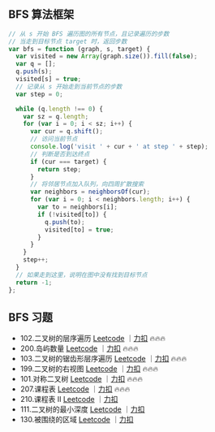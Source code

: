 ## BFS 算法框架

```js
// 从 s 开始 BFS 遍历图的所有节点，且记录遍历的步数
// 当走到目标节点 target 时，返回步数
var bfs = function (graph, s, target) {
  var visited = new Array(graph.size()).fill(false);
  var q = [];
  q.push(s);
  visited[s] = true;
  // 记录从 s 开始走到当前节点的步数
  var step = 0;

  while (q.length !== 0) {
    var sz = q.length;
    for (var i = 0; i < sz; i++) {
      var cur = q.shift();
      // 访问当前节点
      console.log('visit ' + cur + ' at step ' + step);
      // 判断是否到达终点
      if (cur === target) {
        return step;
      }
      // 将邻居节点加入队列，向四周扩散搜索
      var neighbors = neighborsOf(cur);
      for (var i = 0; i < neighbors.length; i++) {
        var to = neighbors[i];
        if (!visited[to]) {
          q.push(to);
          visited[to] = true;
        }
      }
    }
    step++;
  }
  // 如果走到这里，说明在图中没有找到目标节点
  return -1;
};
```

## BFS 习题

- 102.二叉树的层序遍历 [Leetcode](https://leetcode.com/problems/binary-tree-level-order-traversal/) ｜[力扣](https://leetcode.cn/problems/binary-tree-level-order-traversal/description/) 🔥🔥🔥
- 200.岛屿数量 [Leetcode](https://leetcode.com/problems/number-of-islands/description/) ｜[力扣](https://leetcode.cn/problems/number-of-islands/description/) 🔥🔥🔥
- 103.二叉树的锯齿形层序遍历 [Leetcode](https://leetcode.com/problems/binary-tree-zigzag-level-order-traversal/description/) ｜[力扣](https://leetcode.cn/problems/binary-tree-zigzag-level-order-traversal/description/) 🔥🔥🔥
- 199.二叉树的右视图 [Leetcode](https://leetcode.com/problems/binary-tree-right-side-view/description/) ｜[力扣](https://leetcode.cn/problems/binary-tree-right-side-view/description/) 🔥🔥🔥
- 101.对称二叉树 [Leetcode](https://leetcode.com/problems/symmetric-tree/) ｜[力扣](https://leetcode.cn/problems/symmetric-tree/description/) 🔥🔥🔥
- 207.课程表 [Leetcode](https://leetcode.com/problems/course-schedule/description/) ｜[力扣](https://leetcode.cn/problems/course-schedule/description/) 🔥🔥🔥
- 210.课程表 II [Leetcode](https://leetcode.com/problems/course-schedule-ii/description/) ｜[力扣](https://leetcode.cn/problems/course-schedule-ii/description/)
- 111.二叉树的最小深度 [Leetcode](https://leetcode.com/problems/minimum-depth-of-binary-tree/description/) ｜[力扣](https://leetcode.cn/problems/minimum-depth-of-binary-tree/description/)
- 130.被围绕的区域 [Leetcode](https://leetcode.com/problems/surrounded-regions/description/) ｜[力扣](https://leetcode.cn/problems/surrounded-regions/description/)
